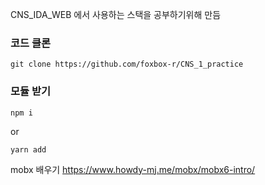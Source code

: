 CNS_IDA_WEB 에서 사용하는 스택을 공부하기위해 만듬

### 코드 클론
```
git clone https://github.com/foxbox-r/CNS_1_practice
```

### 모듈 받기
```
npm i
```
or
```
yarn add
```

mobx 배우기
https://www.howdy-mj.me/mobx/mobx6-intro/
